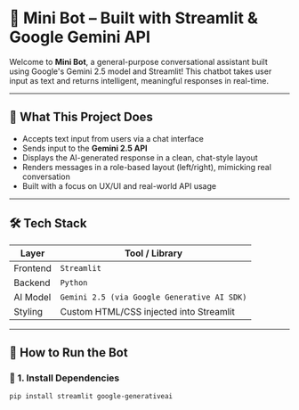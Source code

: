 # 🤖 Mini Bot – Built with Streamlit & Google Gemini API

Welcome to **Mini Bot**, a general-purpose conversational assistant built using Google's Gemini 2.5 model and Streamlit! This chatbot takes user input as text and returns intelligent, meaningful responses in real-time.

---

## 🧠 What This Project Does

- Accepts text input from users via a chat interface
- Sends input to the **Gemini 2.5 API**
- Displays the AI-generated response in a clean, chat-style layout
- Renders messages in a role-based layout (left/right), mimicking real conversation
- Built with a focus on UX/UI and real-world API usage

---

## 🛠️ Tech Stack

| Layer | Tool / Library |
|-------|----------------|
| Frontend | `Streamlit` |
| Backend | `Python` |
| AI Model | `Gemini 2.5 (via Google Generative AI SDK)` |
| Styling | Custom HTML/CSS injected into Streamlit |

---

## 🚀 How to Run the Bot

### 🧩 1. Install Dependencies
```bash
pip install streamlit google-generativeai
